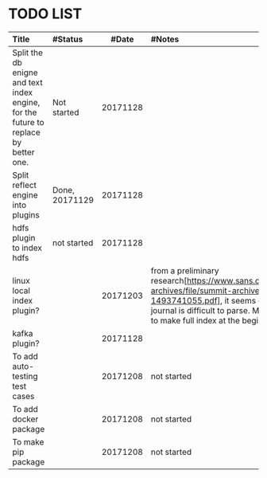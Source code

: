 # TODO LIST

| Title | #Status  | #Date | #Notes |
| :---  | :---  | :---: | :--- |
| Split the db enigne and text index engine, for the future to replace by better one. | Not started | 20171128 |
| Split reflect engine into plugins | Done, 20171129 | 20171128 |
| hdfs plugin to index hdfs | not started | 20171128 |
| linux local index plugin? | | 20171203 | from a preliminary research[https://www.sans.org/summit-archives/file/summit-archive-1493741055.pdf], it seems ext3/4 journal is difficult to parse. Maybe better to make full index at the begining|
| kafka plugin? | | 20171128 |
| To add auto-testing test cases | | 20171208 | not started |
| To add docker package | | 20171208 | not started |
| To make pip package | | 20171208 | not started |



